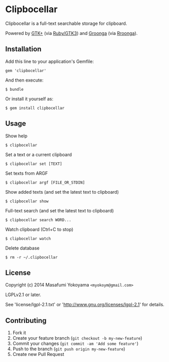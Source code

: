 # Clipbocellar

Clipbocellar is a full-text searchable storage for clipboard.

Powered by [GTK+][] (via [Ruby/GTK3][]) and [Groonga][] (via [Rroonga][]).

[GTK+]:http://www.gtk.org/
[Ruby/GTK3]:http://ruby-gnome2.sourceforge.jp/
[Groonga]:http://groonga.org/
[Rroonga]:http://ranguba.org/

## Installation

Add this line to your application's Gemfile:

    gem 'clipbocellar'

And then execute:

    $ bundle

Or install it yourself as:

    $ gem install clipbocellar

## Usage

Show help

    $ clipbocellar

Set a text or a current clipboard

    $ clipbocellar set [TEXT]

Set texts from ARGF

    $ clipbocellar argf [FILE_OR_STDIN]

Show added texts (and set the latest text to clipboard)

    $ clipbocellar show

Full-text search (and set the latest text to clipboard)

    $ clipbocellar search WORD...

Watch clipboard (Ctrl+C to stop)

    $ clipbocellar watch

Delete database

    $ rm -r ~/.clipbocellar

## License

Copyright (c) 2014 Masafumi Yokoyama `<myokoym@gmail.com>`

LGPLv2.1 or later.

See 'license/lgpl-2.1.txt' or 'http://www.gnu.org/licenses/lgpl-2.1' for details.

## Contributing

1. Fork it
2. Create your feature branch (`git checkout -b my-new-feature`)
3. Commit your changes (`git commit -am 'Add some feature'`)
4. Push to the branch (`git push origin my-new-feature`)
5. Create new Pull Request
